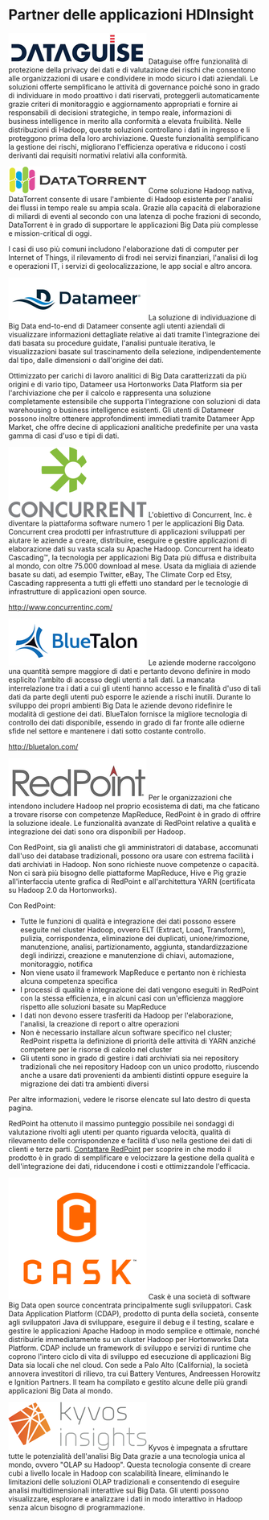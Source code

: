 <properties
	pageTitle="Partner delle applicazioni HDInsight | Microsoft Azure" 
	description="I clienti ora possono individuare e distribuire con facilità l'applicazione Big Data con i cluster HDInsight direttamente dal portale di provisioning."
	services="hdinsight" 
	documentationCenter="na" 
	authors="pablissima" 
	manager="paulettm" 
	tags=""/>
<tags
	ms.service="hdinsight"
	ms.devlang="na"
	ms.topic="article"
	ms.tgt_pltfrm="na"
	ms.workload="na"
	ms.date="02/16/2016"
	ms.author="paulettm"/>
# Partner delle applicazioni HDInsight

![](media/hdinsight-application-partners/dataguise1.png) Dataguise offre funzionalità di protezione della privacy dei dati e di valutazione dei rischi che consentono alle organizzazioni di usare e condividere in modo sicuro i dati aziendali. Le soluzioni offerte semplificano le attività di governance poiché sono in grado di individuare in modo proattivo i dati riservati, proteggerli automaticamente grazie criteri di monitoraggio e aggiornamento appropriati e fornire ai responsabili di decisioni strategiche, in tempo reale, informazioni di business intelligence in merito alla conformità a elevata fruibilità. Nelle distribuzioni di Hadoop, queste soluzioni controllano i dati in ingresso e li proteggono prima della loro archiviazione. Queste funzionalità semplificano la gestione dei rischi, migliorano l'efficienza operativa e riducono i costi derivanti dai requisiti normativi relativi alla conformità.

![](media/hdinsight-application-partners/datatorrent2.png) Come soluzione Hadoop nativa, DataTorrent consente di usare l'ambiente di Hadoop esistente per l'analisi dei flussi in tempo reale su ampia scala. Grazie alla capacità di elaborazione di miliardi di eventi al secondo con una latenza di poche frazioni di secondo, DataTorrent è in grado di supportare le applicazioni Big Data più complesse e mission-critical di oggi.

I casi di uso più comuni includono l'elaborazione dati di computer per Internet of Things, il rilevamento di frodi nei servizi finanziari, l'analisi di log e operazioni IT, i servizi di geolocalizzazione, le app social e altro ancora.

![](media/hdinsight-application-partners/datameer3.png) La soluzione di individuazione di Big Data end-to-end di Datameer consente agli utenti aziendali di visualizzare informazioni dettagliate relative ai dati tramite l'integrazione dei dati basata su procedure guidate, l'analisi puntuale iterativa, le visualizzazioni basate sul trascinamento della selezione, indipendentemente dal tipo, dalle dimensioni o dall'origine dei dati.

Ottimizzato per carichi di lavoro analitici di Big Data caratterizzati da più origini e di vario tipo, Datameer usa Hortonworks Data Platform sia per l'archiviazione che per il calcolo e rappresenta una soluzione completamente estensibile che supporta l'integrazione con soluzioni di data warehousing o business intelligence esistenti. Gli utenti di Datameer possono inoltre ottenere approfondimenti immediati tramite Datameer App Market, che offre decine di applicazioni analitiche predefinite per una vasta gamma di casi d'uso e tipi di dati.

![](media/hdinsight-application-partners/concurrent4.png) L'obiettivo di Concurrent, Inc. è diventare la piattaforma software numero 1 per le applicazioni Big Data. Concurrent crea prodotti per infrastrutture di applicazioni sviluppati per aiutare le aziende a creare, distribuire, eseguire e gestire applicazioni di elaborazione dati su vasta scala su Apache Hadoop. Concurrent ha ideato Cascading™, la tecnologia per applicazioni Big Data più diffusa e distribuita al mondo, con oltre 75.000 download al mese. Usata da migliaia di aziende basate su dati, ad esempio Twitter, eBay, The Climate Corp ed Etsy, Cascading rappresenta a tutti gli effetti uno standard per le tecnologie di infrastrutture di applicazioni open source.

http://www.concurrentinc.com/

![](media/hdinsight-application-partners/bluetalon5.png) Le aziende moderne raccolgono una quantità sempre maggiore di dati e pertanto devono definire in modo esplicito l'ambito di accesso degli utenti a tali dati. La mancata interrelazione tra i dati a cui gli utenti hanno accesso e le finalità d'uso di tali dati da parte degli utenti può esporre le aziende a rischi inutili. Durante lo sviluppo dei propri ambienti Big Data le aziende devono ridefinire le modalità di gestione dei dati. BlueTalon fornisce la migliore tecnologia di controllo dei dati disponibile, essendo in grado di far fronte alle odierne sfide nel settore e mantenere i dati sotto costante controllo.

http://bluetalon.com/

![](media/hdinsight-application-partners/redpoint6.png) Per le organizzazioni che intendono includere Hadoop nel proprio ecosistema di dati, ma che faticano a trovare risorse con competenze MapReduce, RedPoint è in grado di offrire la soluzione ideale. Le funzionalità avanzate di RedPoint relative a qualità e integrazione dei dati sono ora disponibili per Hadoop.

Con RedPoint, sia gli analisti che gli amministratori di database, accomunati dall'uso dei database tradizionali, possono ora usare con estrema facilità i dati archiviati in Hadoop. Non sono richieste nuove competenze o capacità. Non ci sarà più bisogno delle piattaforme MapReduce, Hive e Pig grazie all'interfaccia utente grafica di RedPoint e all'architettura YARN (certificata su Hadoop 2.0 da Hortonworks).

Con RedPoint:
-  Tutte le funzioni di qualità e integrazione dei dati possono essere eseguite nel cluster Hadoop, ovvero ELT (Extract, Load, Transform), pulizia, corrispondenza, eliminazione dei duplicati, unione/rimozione, manutenzione, analisi, partizionamento, aggiunta, standardizzazione degli indirizzi, creazione e manutenzione di chiavi, automazione, monitoraggio, notifica  
-  Non viene usato il framework MapReduce e pertanto non è richiesta alcuna competenza specifica  
-  I processi di qualità e integrazione dei dati vengono eseguiti in RedPoint con la stessa efficienza, e in alcuni casi con un'efficienza maggiore rispetto alle soluzioni basate su MapReduce  
-  I dati non devono essere trasferiti da Hadoop per l'elaborazione, l'analisi, la creazione di report o altre operazioni  
-  Non è necessario installare alcun software specifico nel cluster; RedPoint rispetta la definizione di priorità delle attività di YARN anziché competere per le risorse di calcolo nel cluster  
-  Gli utenti sono in grado di gestire i dati archiviati sia nei repository tradizionali che nei repository Hadoop con un unico prodotto, riuscendo anche a usare dati provenienti da ambienti distinti oppure eseguire la migrazione dei dati tra ambienti diversi

Per altre informazioni, vedere le risorse elencate sul lato destro di questa pagina.

RedPoint ha ottenuto il massimo punteggio possibile nei sondaggi di valutazione rivolti agli utenti per quanto riguarda velocità, qualità di rilevamento delle corrispondenze e facilità d'uso nella gestione dei dati di clienti e terze parti. [Contattare RedPoint](http://www.redpoint.net/Products/BigData.aspx) per scoprire in che modo il prodotto è in grado di semplificare e velocizzare la gestione della qualità e dell'integrazione dei dati, riducendone i costi e ottimizzandole l'efficacia.

![](media/hdinsight-application-partners/cask7.png) Cask è una società di software Big Data open source concentrata principalmente sugli sviluppatori. Cask Data Application Platform (CDAP), prodotto di punta della società, consente agli sviluppatori Java di sviluppare, eseguire il debug e il testing, scalare e gestire le applicazioni Apache Hadoop in modo semplice e ottimale, nonché distribuirle immediatamente su un cluster Hadoop per Hortonworks Data Platform. CDAP include un framework di sviluppo e servizi di runtime che coprono l'intero ciclo di vita di sviluppo ed esecuzione di applicazioni Big Data sia locali che nel cloud. Con sede a Palo Alto (California), la società annovera investitori di rilievo, tra cui Battery Ventures, Andreessen Horowitz e Ignition Partners. Il team ha compilato e gestito alcune delle più grandi applicazioni Big Data al mondo.

![](media/hdinsight-application-partners/kyvos8.png) Kyvos è impegnata a sfruttare tutte le potenzialità dell'analisi Big Data grazie a una tecnologia unica al mondo, ovvero "OLAP su Hadoop". Questa tecnologia consente di creare cubi a livello locale in Hadoop con scalabilità lineare, eliminando le limitazioni delle soluzioni OLAP tradizionali e consentendo di eseguire analisi multidimensionali interattive sui Big Data. Gli utenti possono visualizzare, esplorare e analizzare i dati in modo interattivo in Hadoop senza alcun bisogno di programmazione.

<!---HONumber=AcomDC_0420_2016-->